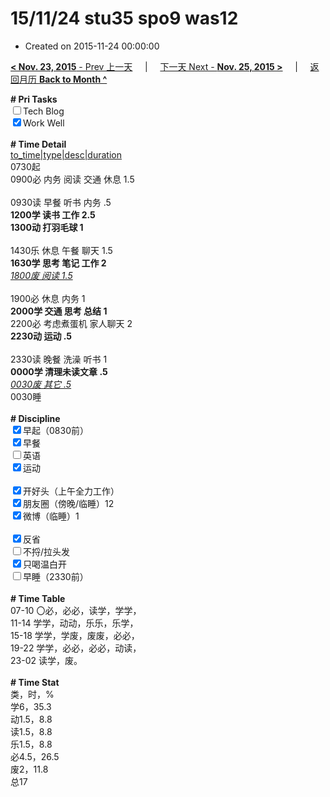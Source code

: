 # 15/11/24 stu35 spo9 was12

- Created on 2015-11-24 00:00:00

[**< Nov. 23, 2015** - Prev 上一天](/lifelogs/2015/11/d23.md) &nbsp; &nbsp; | &nbsp; &nbsp; [下一天 Next - **Nov. 25, 2015 >**](/lifelogs/2015/11/d25.md) &nbsp; &nbsp; |  &nbsp; &nbsp; [返回月历 **Back to Month ^**](/lifelogs/2015/11/index.md)
<br/><div><b># Pri Tasks</b></div><div><input type="checkbox"/>Tech Blog</div><div><input checked="true" type="checkbox"/>Work Well</div><div><br/></div><div><b># Time Detail</b></div><div><u>to_time|type|desc|duration</u></div><div>0730起</div><div>0900必 内务 阅读 交通 休息 1.5</div><div><br/></div><div>0930读 早餐 听书 内务 .5</div><div><b>1200学 读书 工作 2.5</b></div><div><b>1300动 打羽毛球 1</b></div><div><br/></div><div>1430乐 休息 午餐 聊天 1.5</div><div><b>1630学 思考 笔记 工作 2</b></div><div><u><i>1800废 阅读 1.5</i></u></div><div><br/></div><div>1900必 休息 内务 1</div><div><b>2000学 交通 思考 总结 1</b></div><div>2200必 考虑煮蛋机 家人聊天 2</div><div><b>2230动 运动 .5</b></div><div><br/></div><div>2330读 晚餐 洗澡 听书 1</div><div><b>0000学 清理未读文章 .5</b></div><div><u><i>0030废 其它 .5</i></u></div><div>0030睡</div><div><br/></div><div><b># Discipline</b></div><div><input checked="true" type="checkbox"/>早起（0830前）</div><div><input checked="true" type="checkbox"/>早餐</div><div><input type="checkbox"/>英语</div><div><input checked="true" type="checkbox"/>运动</div><div><br/></div><div><input checked="true" type="checkbox"/>开好头（上午全力工作）</div><div><input checked="true" type="checkbox"/>朋友圈（傍晚/临睡）12</div><div><input checked="true" type="checkbox"/>微博（临睡）1</div><div><br/></div><div><input checked="true" type="checkbox"/>反省</div><div><input type="checkbox"/>不捋/拉头发</div><div><input checked="true" type="checkbox"/>只喝温白开</div><div><input type="checkbox"/>早睡（2330前）</div><div><br/></div><div><b># Time Table</b></div><div>07-10 〇必，必必，读学，学学，</div><div>11-14 学学，动动，乐乐，乐学，</div><div>15-18 学学，学废，废废，必必，</div><div>19-22 学学，必必，必必，动读，</div><div>23-02 读学，废。</div><div><br/></div><div><b># Time Stat</b></div><div>类，时，%</div><div>学6，35.3</div><div>动1.5，8.8</div><div>读1.5，8.8</div><div>乐1.5，8.8</div><div>必4.5，26.5</div><div>废2，11.8</div><div>总17</div>
